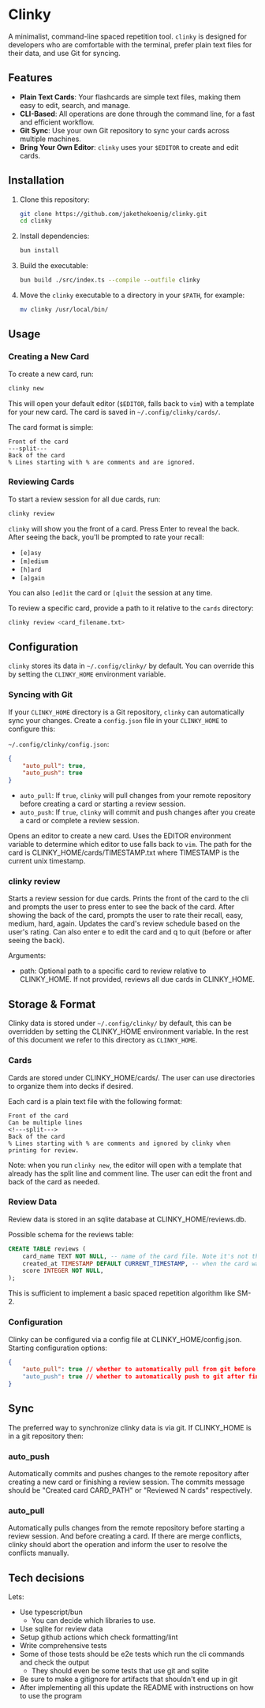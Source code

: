 # Clinky

A minimalist, command-line spaced repetition tool. `clinky` is designed for developers who are comfortable with the terminal, prefer plain text files for their data, and use Git for syncing.

## Features

-   **Plain Text Cards**: Your flashcards are simple text files, making them easy to edit, search, and manage.
-   **CLI-Based**: All operations are done through the command line, for a fast and efficient workflow.
-   **Git Sync**: Use your own Git repository to sync your cards across multiple machines.
-   **Bring Your Own Editor**: `clinky` uses your `$EDITOR` to create and edit cards.

## Installation

1.  Clone this repository:
    ```sh
    git clone https://github.com/jakethekoenig/clinky.git
    cd clinky
    ```
2.  Install dependencies:
    ```sh
    bun install
    ```
3.  Build the executable:
    ```sh
    bun build ./src/index.ts --compile --outfile clinky
    ```
4.  Move the `clinky` executable to a directory in your `$PATH`, for example:
    ```sh
    mv clinky /usr/local/bin/
    ```

## Usage

### Creating a New Card

To create a new card, run:
```sh
clinky new
```
This will open your default editor (`$EDITOR`, falls back to `vim`) with a template for your new card. The card is saved in `~/.config/clinky/cards/`.

The card format is simple:
```
Front of the card
---split---
Back of the card
% Lines starting with % are comments and are ignored.
```

### Reviewing Cards

To start a review session for all due cards, run:
```sh
clinky review
```
`clinky` will show you the front of a card. Press Enter to reveal the back. After seeing the back, you'll be prompted to rate your recall:

-   `[e]asy`
-   `[m]edium`
-   `[h]ard`
-   `[a]gain`

You can also `[ed]it` the card or `[q]uit` the session at any time.

To review a specific card, provide a path to it relative to the `cards` directory:
```sh
clinky review <card_filename.txt>
```

## Configuration

`clinky` stores its data in `~/.config/clinky/` by default. You can override this by setting the `CLINKY_HOME` environment variable.

### Syncing with Git

If your `CLINKY_HOME` directory is a Git repository, `clinky` can automatically sync your changes. Create a `config.json` file in your `CLINKY_HOME` to configure this:

`~/.config/clinky/config.json`:
```json
{
    "auto_pull": true,
    "auto_push": true
}
```

-   `auto_pull`: If `true`, `clinky` will pull changes from your remote repository before creating a card or starting a review session.
-   `auto_push`: If `true`, `clinky` will commit and push changes after you create a card or complete a review session.

Opens an editor to create a new card. Uses the EDITOR environment variable to determine which editor to use falls back to `vim`. The path for the card is CLINKY_HOME/cards/TIMESTAMP.txt where TIMESTAMP is the current unix timestamp.

### clinky review

Starts a review session for due cards. Prints the front of the card to the cli and prompts the user to press enter to see the back of the card. After showing the back of the card, prompts the user to rate their recall, easy, medium, hard, again. Updates the card's review schedule based on the user's rating. Can also enter e to edit the card and q to quit (before or after seeing the back).

Arguments:
* path: Optional path to a specific card to review relative to CLINKY_HOME. If not provided, reviews all due cards in CLINKY_HOME.

## Storage & Format

Clinky data is stored under `~/.config/clinky/` by default, this can be overridden by setting the CLINKY_HOME environment variable. In the rest of this document we refer to this directory as `CLINKY_HOME`.

### Cards

Cards are stored under CLINKY_HOME/cards/. The user can use directories to organize them into decks if desired.

Each card is a plain text file with the following format:
```
Front of the card
Can be multiple lines
<!---split--->
Back of the card
% Lines starting with % are comments and ignored by clinky when printing for review.
```

Note: when you run `clinky new`, the editor will open with a template that already has the split line and comment line. The user can edit the front and back of the card as needed.

### Review Data

Review data is stored in an sqlite database at CLINKY_HOME/reviews.db.

Possible schema for the reviews table:

```sql
CREATE TABLE reviews (
    card_name TEXT NOT NULL, -- name of the card file. Note it's not the path. Cards must have unique names and moving them doesn't affect the review data.
    created_at TIMESTAMP DEFAULT CURRENT_TIMESTAMP, -- when the card was reviewed
    score INTEGER NOT NULL,
);
```

This is sufficient to implement a basic spaced repetition algorithm like SM-2.

### Configuration

Clinky can be configured via a config file at CLINKY_HOME/config.json. Starting configuration options:
```json
{
    "auto_pull": true // whether to automatically pull from git before starting a review session
    "auto_push": true // whether to automatically push to git after finishing a review session or creating a card
}
```

## Sync

The preferred way to synchronize clinky data is via git. If CLINKY_HOME is in a git repository then:

### auto_push

Automatically commits and pushes changes to the remote repository after creating a new card or finishing a review session. The commits message should be "Created card CARD_PATH" or "Reviewed N cards" respectively.

### auto_pull

Automatically pulls changes from the remote repository before starting a review session. And before creating a card. If there are merge conflicts, clinky should abort the operation and inform the user to resolve the conflicts manually.


## Tech decisions

Lets:
* Use typescript/bun
    * You can decide which libraries to use.
* Use sqlite for review data
* Setup github actions which check formatting/lint
* Write comprehensive tests
* Some of those tests should be e2e tests which run the cli commands and check the output
    * They should even be some tests that use git and sqlite
* Be sure to make a gitignore for artifacts that shouldn't end up in git
* After implementing all this update the README with instructions on how to use the program
